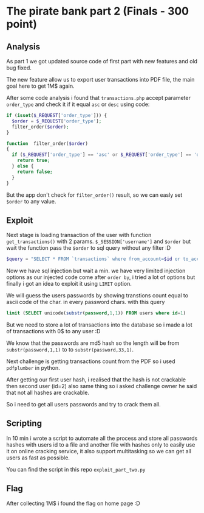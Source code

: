 # The pirate bank part 2 (Finals - 300 point)

## Analysis
As part 1 we got updated source code of first part with new features and old bug fixed.

The new feature allow us to export user transactions into PDF file, the main goal here to get 1M$ again.

After some code analysis i found that `transactions.php` accept parameter `order_type` and check it if it equal `asc` or `desc` using code:

```php
if (isset($_REQUEST['order_type'])) {
  $order = $_REQUEST['order_type'];
  filter_order($order);
}

function  filter_order($order)
{
  if ($_REQUEST['order_type'] == 'asc' or $_REQUEST['order_type'] == 'desc') {
    return true;
  } else {
    return false;
  }
}
```
But the app don't check for `filter_order()` result, so we can easly set  `$order` to any value.

## Exploit
Next stage is loading transaction of the user with function `get_transactions()` with 2 params. `$_SESSION['username']` and `$order` but wait the function pass the `$order` to sql query without any filter :D

```php
$query = "SELECT * FROM `transactions` where from_account=$id or to_account=$id order by trn_date $order";
```
Now we have sql injection but wait a min. we have very limited injection options as our injected code come after `order by`, i tried a lot of options but finally i got an idea to exploit it using `LIMIT` option.

We will guess the users passwords by showing transtions count equal to ascii code of the char. in every password chars. with this query 

```sql
limit (SELECT unicode(substr(password,1,1)) FROM users where id=1)
```
But we need to store a lot of transactions into the database so i made a lot of transactions with 0$ to any user :D

We know that the passwords are md5 hash so the length will be from `substr(password,1,1)` to to `substr(password,33,1)`.

Next challenge is getting transactions count from the PDF so i used `pdfplumber` in python.

After getting our first user hash, i realised that the hash is not crackable then second user (id=2) also same thing so i asked challenge owner he said that not all hashes are crackable.

So i need to get all users passwords and try to crack them all.

## Scripting
In 10 min i wrote a script to automate all the process and store all passwords hashes with users id to a file and another file with hashes only to easily use it on online cracking service, it also support multitasking so we can get all users as fast as possible.

You can find the script in this repo `exploit_part_two.py`

## Flag
After collecting 1M$ i found the flag on home page :D
